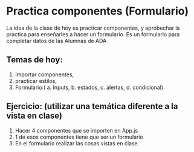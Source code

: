 # Practica componentes  (Formulario)

La idea de la clase de hoy es practicar componentes, y aprobechar la practica para enseñarles a hacer un formulario.
Es un formulario para completar datos de las Alumnas de ADA

## Temas de hoy:
1. Importar componentes,
2. practicar estilos,
3. Formulario:(
    a. Inputs,
    b. estados,
    c. alertas,
    d. condicional)

## Ejercicio: (utilizar una temática diferente a la vista en clase)
1. Hacer 4 componentes que se importen en App.js
2. 1 de esos componentes tiene que ser un formulario
3. En el formulario realizar las cosas vistas en clase.